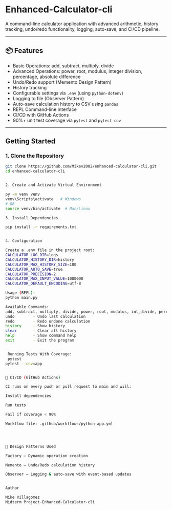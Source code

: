 # Enhanced-Calculator-cli


A command-line calculator application with advanced arithmetic, history tracking, undo/redo functionality, logging, auto-save, and CI/CD pipeline.

---

## 📦 Features

-  Basic Operations: add, subtract, multiply, divide
-  Advanced Operations: power, root, modulus, integer division, percentage, absolute difference
-  Undo/Redo support (Memento Design Pattern)
-  History tracking
-  Configurable settings via `.env` (using `python-dotenv`)
-  Logging to file (Observer Pattern)
-  Auto-save calculation history to CSV using `pandas`
-  REPL Command-line Interface
-  CI/CD with GitHub Actions
-  90%+ unit test coverage via `pytest` and `pytest-cov`

---

##  Getting Started

### 1. Clone the Repository

```bash
git clone https://github.com/Mikev2002/enhanced-calculator-cli.git
cd enhanced-calculator-cli


2. Create and Activate Virtual Environment

py -m venv venv
venv\Scripts\activate   # Windows
# OR
source venv/bin/activate  # Mac/Linux

3. Install Dependencies

pip install -r requirements.txt


4. Configuration

Create a .env file in the project root:
CALCULATOR_LOG_DIR=logs
CALCULATOR_HISTORY_DIR=history
CALCULATOR_MAX_HISTORY_SIZE=100
CALCULATOR_AUTO_SAVE=true
CALCULATOR_PRECISION=2
CALCULATOR_MAX_INPUT_VALUE=1000000
CALCULATOR_DEFAULT_ENCODING=utf-8

Usage (REPL):
python main.py

Available Commands:
add, subtract, multiply, divide, power, root, modulus, int_divide, percent, abs_diff
undo        - Undo last calculation
redo        - Redo undone calculation
history     - Show history
clear       - Clear all history
help        - Show command help
exit        - Exit the program


 Running Tests With Coverage: 
 pytest
pytest --cov=app


🚀 CI/CD (GitHub Actions)

CI runs on every push or pull request to main and will:

Install dependencies

Run tests

Fail if coverage < 90%

Workflow file: .github/workflows/python-app.yml




🧠 Design Patterns Used

Factory – Dynamic operation creation

Memento – Undo/Redo calculation history

Observer – Logging & auto-save with event-based updates


Author

Mike Villagomez
Midterm Project-Enhanced-Calculator-cli
